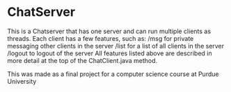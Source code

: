 # ChatServer

This is a Chatserver that has one server and can run multiple clients as threads. Each client has a few features, such as:
     /msg for private messaging other clients in the server
     /list for a list of all clients in the server
     /logout to logout of the server
All features listed above are described in more detail at the top of the ChatClient.java method.

This was made as a final project for a computer science course at Purdue University
